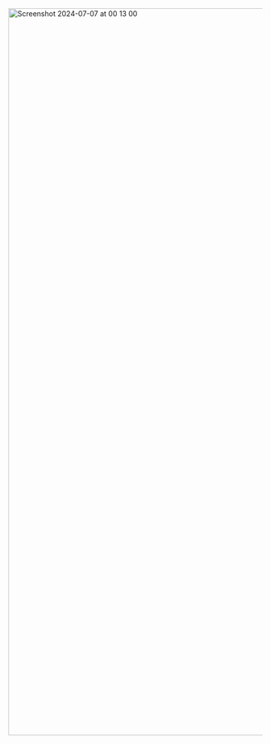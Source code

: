 <img width="1440" alt="Screenshot 2024-07-07 at 00 13 00" src="https://github.com/VictorEZCodes/recipe-finder-edamam/assets/169536167/69bba9d4-9dbf-41f7-b0b2-1280af8c362a">
